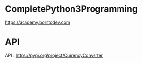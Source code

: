 # CompletePython3Programming
https://academy.borntodev.com
# API
API : https://pypi.org/project/CurrencyConverter

